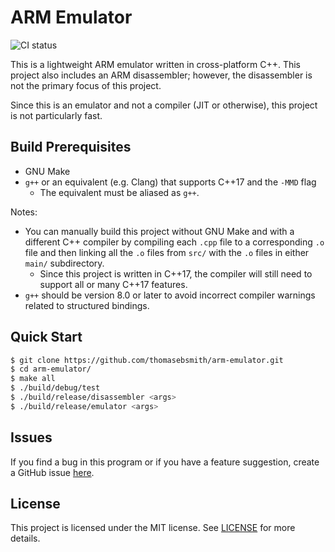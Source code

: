 # ARM Emulator

![CI
status](https://github.com/thomasebsmith/arm-emulator/workflows/CI/badge.svg)

This is a lightweight ARM emulator written in cross-platform C++.
This project also includes an ARM disassembler; however,
the disassembler is not the primary focus of this project.

Since this is an emulator and not a compiler (JIT or otherwise), this project
is not particularly fast.

## Build Prerequisites
 - GNU Make
 - `g++` or an equivalent (e.g. Clang) that supports C++17 and the `-MMD` flag
   - The equivalent must be aliased as `g++`.

Notes:
 - You can manually build this project without GNU Make and with a
   different C++ compiler by compiling each `.cpp` file to a corresponding `.o`
   file and then linking all the `.o` files from `src/` with the `.o` files in
   either `main/` subdirectory.
   - Since this project is written in C++17, the compiler will still need to
     support all or many C++17 features.
 - `g++` should be version 8.0 or later to avoid incorrect compiler warnings
   related to structured bindings.

## Quick Start
```sh
$ git clone https://github.com/thomasebsmith/arm-emulator.git
$ cd arm-emulator/
$ make all
$ ./build/debug/test
$ ./build/release/disassembler <args>
$ ./build/release/emulator <args>
```

## Issues
If you find a bug in this program or if you have a feature suggestion, create
a GitHub issue
[here](https://github.com/thomasebsmith/arm-emulator/issues/new).

## License
This project is licensed under the MIT license. See [LICENSE](./LICENSE) for
more details.
